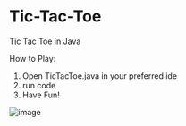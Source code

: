 # Tic-Tac-Toe

Tic Tac Toe in Java

How to Play:
1. Open TicTacToe.java in your preferred ide
2. run code
3. Have Fun!

![image](https://github.com/DarrenCT/Tic-Tac-Toe/assets/99516347/a83b9fc9-a67e-445c-800e-dfeb47706fd6)

